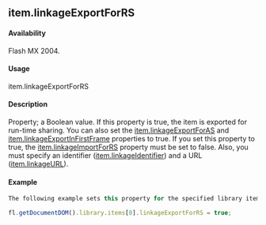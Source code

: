 ## item.linkageExportForRS

#### Availability

Flash MX 2004.

#### Usage

item.linkageExportForRS

#### Description

Property; a Boolean value. If this property is true, the item is exported for run-time sharing. You can also set the
[item.linkageExportForAS](../Item_object/item7.md) and [item.linkageExportInFirstFrame](../Item_object/item9.md) properties to true.
If you set this property to true, the [item.linkageImportForRS](../Item_object/item11.md) property must be set to false. Also, you must specify an identifier ([item.linkageIdentifier](../Item_object/item10.md)) and a URL ([item.linkageURL](../Item_object/item12.md)).

#### Example

```javascript
The following example sets this property for the specified library item:

fl.getDocumentDOM().library.items[0].linkageExportForRS = true;


```
<span id="item.linkageExportInFirstFrame" class="anchor"></span>